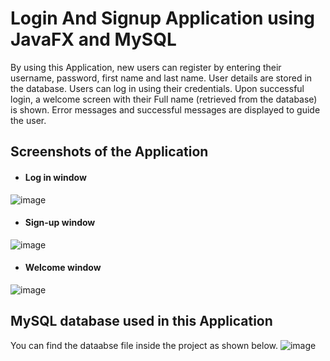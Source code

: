 # Login And Signup Application using JavaFX and MySQL

By using this Application, new users can register by entering their username, password, first name and last name. User details are stored in the database. Users can log in using their credentials. Upon successful login, a welcome screen with their Full name (retrieved from the database) is shown. Error messages and successful messages are displayed to guide the user.


## Screenshots of the Application

- #### Log in window
![image](https://user-images.githubusercontent.com/94961626/181814808-972090e3-617b-4173-b29c-84f88432a3d2.png)

- #### Sign-up window
![image](https://user-images.githubusercontent.com/94961626/181815171-42c1eac7-83a5-4587-98d5-4f9eda9e0872.png)

- #### Welcome window
![image](https://user-images.githubusercontent.com/94961626/181815366-011ce645-84a2-4275-9171-1e1e37bd6691.png)


## MySQL database used in this Application
You can find the dataabse file inside the project as shown below.
![image](https://user-images.githubusercontent.com/94961626/181818335-3290d14b-e7e5-42e0-b344-2c073ce3ebb0.png)



